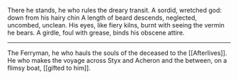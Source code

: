 There he stands, he who rules the dreary transit. 
A sordid, wretched god: down from his hairy chin 
A length of beard descends, neglected, uncombed, unclean. 
His eyes, like fiery kilns, burnt with seeing the vermin he bears. 
A girdle, foul with grease, binds his obscene attire.
***
The Ferryman, he who hauls the souls of the deceased to the [[Afterlives]]. 
He who makes the voyage across Styx and Acheron and the between, on a flimsy boat, [[gifted to him]]. 